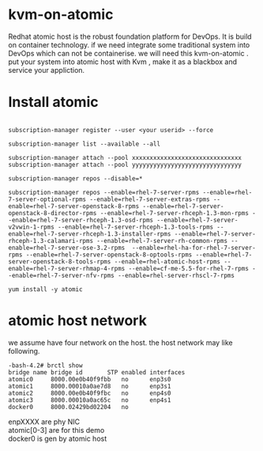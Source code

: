 # kvm-on-atomic

Redhat atomic host is the robust foundation platform for DevOps. It is build on container technology.
if we need integrate some traditional system into DevOps which can not be containerise. we will need this kvm-on-atomic . put your system into atomic host with Kvm , make it as a blackbox and service your appliction.

# Install atomic

~~~

subscription-manager register --user <your userid> --force

subscription-manager list --available --all

subscription-manager attach --pool xxxxxxxxxxxxxxxxxxxxxxxxxxxxxxx
subscription-manager attach --pool yyyyyyyyyyyyyyyyyyyyyyyyyyyyyyy

subscription-manager repos --disable=*

subscription-manager repos --enable=rhel-7-server-rpms --enable=rhel-7-server-optional-rpms --enable=rhel-7-server-extras-rpms --enable=rhel-7-server-openstack-8-rpms --enable=rhel-7-server-openstack-8-director-rpms --enable=rhel-7-server-rhceph-1.3-mon-rpms --enable=rhel-7-server-rhceph-1.3-osd-rpms --enable=rhel-7-server-v2vwin-1-rpms --enable=rhel-7-server-rhceph-1.3-tools-rpms --enable=rhel-7-server-rhceph-1.3-installer-rpms --enable=rhel-7-server-rhceph-1.3-calamari-rpms --enable=rhel-7-server-rh-common-rpms --enable=rhel-7-server-ose-3.2-rpms  --enable=rhel-ha-for-rhel-7-server-rpms --enable=rhel-7-server-openstack-8-optools-rpms --enable=rhel-7-server-openstack-8-tools-rpms --enable=rhel-atomic-host-rpms --enable=rhel-7-server-rhmap-4-rpms --enable=cf-me-5.5-for-rhel-7-rpms --enable=rhel-7-server-nfv-rpms --enable=rhel-server-rhscl-7-rpms

yum install -y atomic

~~~

# atomic host network

we assume have four network on the host.
the host network may like following.

~~~
-bash-4.2# brctl show
bridge name	bridge id		STP enabled	interfaces
atomic0		8000.00e0b40f9fbb	no		enp3s0
atomic1		8000.00010a0ae7d8	no		enp3s1
atomic2		8000.00e0b40f9fbc	no		enp4s0
atomic3		8000.00010a0ac65c	no		enp4s1
docker0		8000.02429bd02204	no		
~~~

enpXXXX are phy NIC
<br>
atomic[0-3] are for this demo
<br>
docker0 is gen by atomic host
<br>
